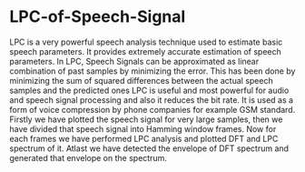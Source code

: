 # LPC-of-Speech-Signal
LPC is a very powerful speech analysis technique used to estimate basic speech parameters. It provides extremely accurate estimation of speech parameters.
In LPC, Speech Signals can be approximated as linear combination of past samples by minimizing the error. This has been done by minimizing the sum of squared differences between the actual speech samples and the predicted ones
LPC is useful and most powerful for audio and speech signal processing and also it reduces the bit rate. It is used as a form of voice compression by phone companies for example GSM standard.
Firstly we have plotted the speech signal for very large samples, then we have divided that speech signal into Hamming window frames. Now for each frames we have performed LPC analysis and plotted DFT and LPC spectrum of it.
Atlast we have detected the envelope of DFT spectrum and generated that envelope on the spectrum. 
